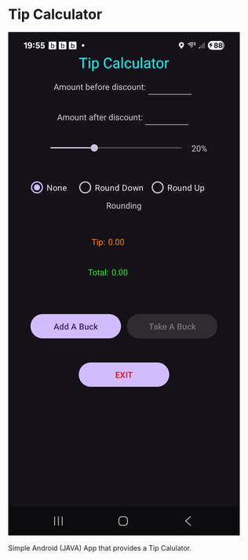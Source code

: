 # Tip Calculator

![alt text](https://github.com/AnAnonymousParty/Tip-Calculator/blob/master/ScreenShot.jpg?raw=true)

Simple Android (JAVA) App that provides a Tip Calulator.

